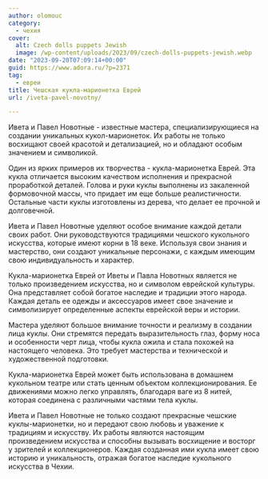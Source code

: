 ```yaml
---
author: olomouc
category:
  - чехия
cover:
  alt: Czech dolls puppets Jewish
  image: /wp-content/uploads/2023/09/czech-dolls-puppets-jewish.webp
date: "2023-09-20T07:09:14+00:00"
guid: https://www.adora.ru/?p=2371
tag:
  - евреи
title: Чешская кукла-марионетка Еврей
url: /iveta-pavel-novotny/

---
```

Ивета и Павел Новотные \- известные мастера, специализирующиеся на создании уникальных кукол-марионеток. Их работы не только восхищают своей красотой и детализацией, но и обладают особым значением и символикой.

Один из ярких примеров их творчества \- кукла-марионетка Еврей. Эта кукла отличается высоким качеством исполнения и прекрасной проработкой деталей. Голова и руки куклы выполнены из закаленной формовочной массы, что придает им еще больше реалистичности. Остальные части куклы изготовлены из дерева, что делает ее прочной и долговечной.

Ивета и Павел Новотные уделяют особое внимание каждой детали своих работ. Они руководствуются традициями чешского кукольного искусства, которые имеют корни в 18 веке. Используя свои знания и мастерство, они создают уникальные персонажи, с каждым имеющим свою индивидуальность и характер.

Кукла-марионетка Еврей от Иветы и Павла Новотных является не только произведением искусства, но и символом еврейской культуры. Она представляет собой богатое наследие и традиции этого народа. Каждая деталь ее одежды и аксессуаров имеет свое значение и символизирует определенные аспекты еврейской веры и истории.

Мастера уделяют большое внимание точности и реализму в создании лица куклы. Они стремятся передать выразительность глаз, форму носа и особенности черт лица, чтобы кукла ожила и стала похожей на настоящего человека. Это требует мастерства и технической и художественной подготовки.

Кукла-марионетка Еврей может быть использована в домашнем кукольном театре или стать ценным объектом коллекционирования. Ее движениями можно легко управлять, благодаря ваге из 8 нитей, которая соединена с различными частями тела куклы.

Ивета и Павел Новотные не только создают прекрасные чешские куклы-марионетки, но и передают свою любовь и уважение к традициям и искусству. Их работы являются настоящим произведением искусства и способны вызывать восхищение и восторг у зрителей и коллекционеров. Каждая созданная ими кукла имеет свою историю и уникальность, отражая богатое наследие кукольного искусства в Чехии.
